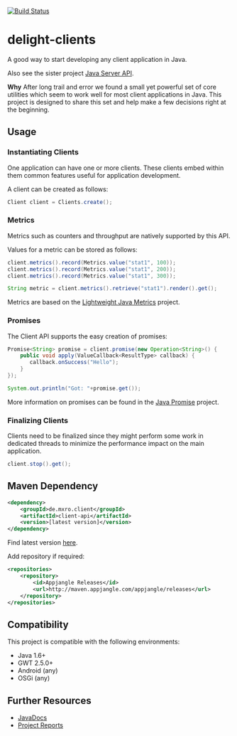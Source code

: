 [![Build Status](https://travis-ci.org/javadelight/delight-clients.svg)](https://travis-ci.org/javadelight/delight-clients)

# delight-clients

A good way to start developing any client application in Java. 

Also see the sister project [Java Server API](https://github.com/mxro/server-api).

**Why** After long trail and error we found a small yet powerful set of core utilities 
which seem to work well for most client applications in Java. This project is designed to share
this set and help make a few decisions right at the beginning.

## Usage

### Instantiating Clients

One application can have one or more clients. These clients embed within them common features useful for application development.

A client can be created as follows:

```java
Client client = Clients.create();
```

### Metrics

Metrics such as counters and throughput are natively supported by this API.

Values for a metric can be stored as follows:

```java
client.metrics().record(Metrics.value("stat1", 100));
client.metrics().record(Metrics.value("stat1", 200));
client.metrics().record(Metrics.value("stat1", 300));

String metric = client.metrics().retrieve("stat1").render().get();
```

Metrics are based on the [Lightweight Java Metrics](https://github.com/mxro/lightweight-java-metrics) project.

### Promises

The Client API supports the easy creation of promises:

```java
Promise<String> promise = client.promise(new Operation<String>() {
    public void apply(ValueCallback<ResultType> callback) {
       callback.onSuccess("Hello");
    }
});

System.out.println("Got: "+promise.get());
```

More information on promises can be found in the [Java Promise](https://github.com/mxro/java-promise) project.

### Finalizing Clients

Clients need to be finalized since they might perform some work in dedicated threads to minimize the performance impact on the main 
application.

```java
client.stop().get();
```

## Maven Dependency

```xml
<dependency>
    <groupId>de.mxro.client</groupId>
	<artifactId>client-api</artifactId>
	<version>[latest version]</version>
</dependency>
```

Find latest version [here](http://modules.appjangle.com/client-api/latest/project-summary.html).

Add repository if required:

```xml
<repositories>
	<repository>
		<id>Appjangle Releases</id>
		<url>http://maven.appjangle.com/appjangle/releases</url>
	</repository>
</repositories>
```

## Compatibility

This project is compatible with the following environments:

- Java 1.6+
- GWT 2.5.0+
- Android (any)
- OSGi (any)

## Further Resources

- [JavaDocs](http://modules.appjangle.com/delight-clients/latest/apidocs/)
- [Project Reports](http://modules.appjangle.com/delight-clients/latest/project-reports.html)



 
  


